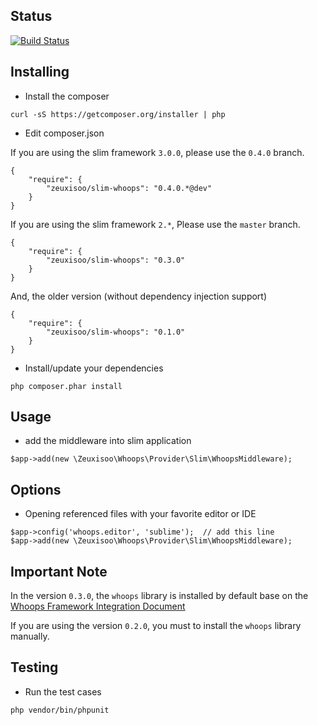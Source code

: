 ## Status

[![Build Status](https://travis-ci.org/zeuxisoo/php-slim-whoops.png?branch=master)](https://travis-ci.org/zeuxisoo/php-slim-whoops)

## Installing

- Install the composer

```
curl -sS https://getcomposer.org/installer | php
```

- Edit composer.json

If you are using the slim framework `3.0.0`, please use the `0.4.0` branch.

```
{
	"require": {
		"zeuxisoo/slim-whoops": "0.4.0.*@dev"
	}
}
```

If you are using the slim framework `2.*`, Please use the `master` branch.

```
{
	"require": {
		"zeuxisoo/slim-whoops": "0.3.0"
	}
}
```

And, the older version (without dependency injection support)

```
{
    "require": {
        "zeuxisoo/slim-whoops": "0.1.0"
    }
}
```

- Install/update your dependencies

```
php composer.phar install
```

## Usage

- add the middleware into slim application

```
$app->add(new \Zeuxisoo\Whoops\Provider\Slim\WhoopsMiddleware);
```

## Options

- Opening referenced files with your favorite editor or IDE

```
$app->config('whoops.editor', 'sublime');  // add this line
$app->add(new \Zeuxisoo\Whoops\Provider\Slim\WhoopsMiddleware);
```

## Important Note

In the version `0.3.0`, the `whoops` library is installed by default base on the [Whoops Framework Integration Document](https://github.com/filp/whoops/blob/master/docs/Framework%20Integration.md#contributing-an-integration-with-a-framework)

If you are using the version `0.2.0`, you must to install the `whoops` library manually.

## Testing

- Run the test cases

```
php vendor/bin/phpunit
```
